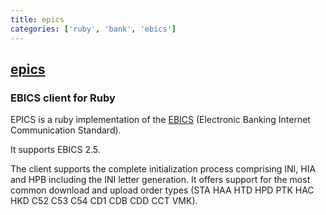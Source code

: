 ```yaml
---
title: epics
categories: ['ruby', 'bank', 'ebics']
---
```

## [epics](https://github.com/railslove/epics)

### EBICS client for Ruby


EPICS is a ruby implementation of the [EBICS](https://www.ebics.org/) (Electronic Banking Internet
Communication Standard).

It supports EBICS 2.5.

The client supports the complete initialization process comprising INI, HIA and HPB including the
INI letter generation. It offers support for the most common download and upload order types
(STA HAA HTD HPD PTK HAC HKD C52 C53 C54 CD1 CDB CDD CCT VMK).
